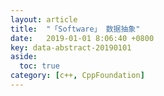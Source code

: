 ```yaml
---
layout: article
title:  "「Software」 数据抽象"
date:   2019-01-01 8:06:40 +0800
key: data-abstract-20190101
aside:
  toc: true
category: [c++, CppFoundation]
---
```

